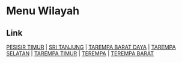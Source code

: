 # Menu Wilayah

## Link

[PESISIR TIMUR](https://github.com/gigit-pemilu/pemilu-2024-21-kepulauan-riau/tree/main/pilpres/hitung-suara/sub/21-kepulauan-riau/sub/05-kepulauan-anambas/sub/01-siantan/sub/2005-pesisir-timur)
 | 
[SRI TANJUNG](https://github.com/gigit-pemilu/pemilu-2024-21-kepulauan-riau/tree/main/pilpres/hitung-suara/sub/21-kepulauan-riau/sub/05-kepulauan-anambas/sub/01-siantan/sub/2006-sri-tanjung)
 | 
[TAREMPA BARAT DAYA](https://github.com/gigit-pemilu/pemilu-2024-21-kepulauan-riau/tree/main/pilpres/hitung-suara/sub/21-kepulauan-riau/sub/05-kepulauan-anambas/sub/01-siantan/sub/2007-tarempa-barat-daya)
 | 
[TAREMPA SELATAN](https://github.com/gigit-pemilu/pemilu-2024-21-kepulauan-riau/tree/main/pilpres/hitung-suara/sub/21-kepulauan-riau/sub/05-kepulauan-anambas/sub/01-siantan/sub/2003-tarempa-selatan)
 | 
[TAREMPA TIMUR](https://github.com/gigit-pemilu/pemilu-2024-21-kepulauan-riau/tree/main/pilpres/hitung-suara/sub/21-kepulauan-riau/sub/05-kepulauan-anambas/sub/01-siantan/sub/2004-tarempa-timur)
 | 
[TEREMPA](https://github.com/gigit-pemilu/pemilu-2024-21-kepulauan-riau/tree/main/pilpres/hitung-suara/sub/21-kepulauan-riau/sub/05-kepulauan-anambas/sub/01-siantan/sub/1001-terempa)
 | 
[TEREMPA BARAT](https://github.com/gigit-pemilu/pemilu-2024-21-kepulauan-riau/tree/main/pilpres/hitung-suara/sub/21-kepulauan-riau/sub/05-kepulauan-anambas/sub/01-siantan/sub/2002-terempa-barat)

